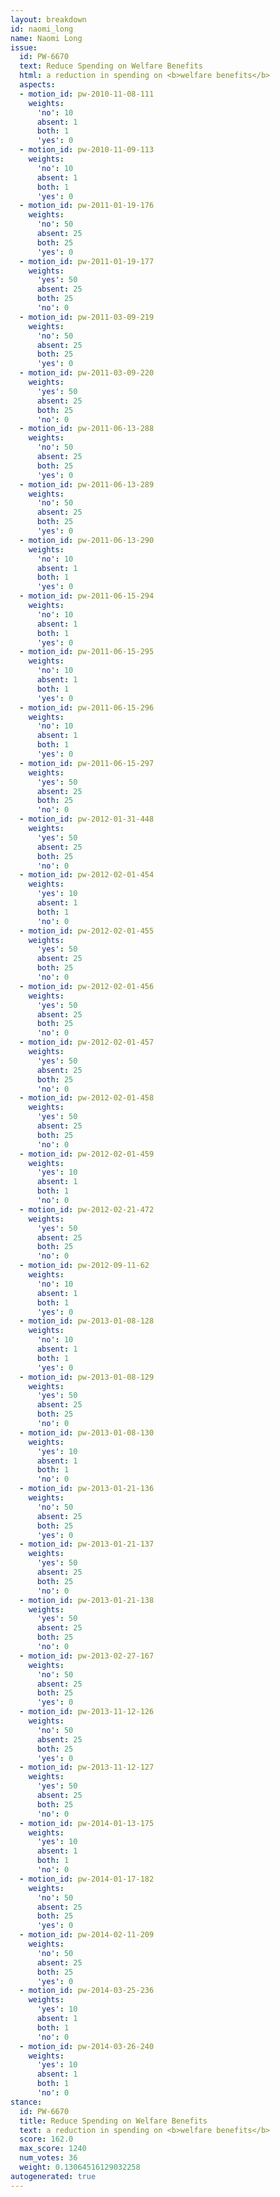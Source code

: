 ```yaml
---
layout: breakdown
id: naomi_long
name: Naomi Long
issue:
  id: PW-6670
  text: Reduce Spending on Welfare Benefits
  html: a reduction in spending on <b>welfare benefits</b>
  aspects:
  - motion_id: pw-2010-11-08-111
    weights:
      'no': 10
      absent: 1
      both: 1
      'yes': 0
  - motion_id: pw-2010-11-09-113
    weights:
      'no': 10
      absent: 1
      both: 1
      'yes': 0
  - motion_id: pw-2011-01-19-176
    weights:
      'no': 50
      absent: 25
      both: 25
      'yes': 0
  - motion_id: pw-2011-01-19-177
    weights:
      'yes': 50
      absent: 25
      both: 25
      'no': 0
  - motion_id: pw-2011-03-09-219
    weights:
      'no': 50
      absent: 25
      both: 25
      'yes': 0
  - motion_id: pw-2011-03-09-220
    weights:
      'yes': 50
      absent: 25
      both: 25
      'no': 0
  - motion_id: pw-2011-06-13-288
    weights:
      'no': 50
      absent: 25
      both: 25
      'yes': 0
  - motion_id: pw-2011-06-13-289
    weights:
      'no': 50
      absent: 25
      both: 25
      'yes': 0
  - motion_id: pw-2011-06-13-290
    weights:
      'no': 10
      absent: 1
      both: 1
      'yes': 0
  - motion_id: pw-2011-06-15-294
    weights:
      'no': 10
      absent: 1
      both: 1
      'yes': 0
  - motion_id: pw-2011-06-15-295
    weights:
      'no': 10
      absent: 1
      both: 1
      'yes': 0
  - motion_id: pw-2011-06-15-296
    weights:
      'no': 10
      absent: 1
      both: 1
      'yes': 0
  - motion_id: pw-2011-06-15-297
    weights:
      'yes': 50
      absent: 25
      both: 25
      'no': 0
  - motion_id: pw-2012-01-31-448
    weights:
      'yes': 50
      absent: 25
      both: 25
      'no': 0
  - motion_id: pw-2012-02-01-454
    weights:
      'yes': 10
      absent: 1
      both: 1
      'no': 0
  - motion_id: pw-2012-02-01-455
    weights:
      'yes': 50
      absent: 25
      both: 25
      'no': 0
  - motion_id: pw-2012-02-01-456
    weights:
      'yes': 50
      absent: 25
      both: 25
      'no': 0
  - motion_id: pw-2012-02-01-457
    weights:
      'yes': 50
      absent: 25
      both: 25
      'no': 0
  - motion_id: pw-2012-02-01-458
    weights:
      'yes': 50
      absent: 25
      both: 25
      'no': 0
  - motion_id: pw-2012-02-01-459
    weights:
      'yes': 10
      absent: 1
      both: 1
      'no': 0
  - motion_id: pw-2012-02-21-472
    weights:
      'yes': 50
      absent: 25
      both: 25
      'no': 0
  - motion_id: pw-2012-09-11-62
    weights:
      'no': 10
      absent: 1
      both: 1
      'yes': 0
  - motion_id: pw-2013-01-08-128
    weights:
      'no': 10
      absent: 1
      both: 1
      'yes': 0
  - motion_id: pw-2013-01-08-129
    weights:
      'yes': 50
      absent: 25
      both: 25
      'no': 0
  - motion_id: pw-2013-01-08-130
    weights:
      'yes': 10
      absent: 1
      both: 1
      'no': 0
  - motion_id: pw-2013-01-21-136
    weights:
      'no': 50
      absent: 25
      both: 25
      'yes': 0
  - motion_id: pw-2013-01-21-137
    weights:
      'yes': 50
      absent: 25
      both: 25
      'no': 0
  - motion_id: pw-2013-01-21-138
    weights:
      'yes': 50
      absent: 25
      both: 25
      'no': 0
  - motion_id: pw-2013-02-27-167
    weights:
      'no': 50
      absent: 25
      both: 25
      'yes': 0
  - motion_id: pw-2013-11-12-126
    weights:
      'no': 50
      absent: 25
      both: 25
      'yes': 0
  - motion_id: pw-2013-11-12-127
    weights:
      'yes': 50
      absent: 25
      both: 25
      'no': 0
  - motion_id: pw-2014-01-13-175
    weights:
      'yes': 10
      absent: 1
      both: 1
      'no': 0
  - motion_id: pw-2014-01-17-182
    weights:
      'no': 50
      absent: 25
      both: 25
      'yes': 0
  - motion_id: pw-2014-02-11-209
    weights:
      'no': 50
      absent: 25
      both: 25
      'yes': 0
  - motion_id: pw-2014-03-25-236
    weights:
      'yes': 10
      absent: 1
      both: 1
      'no': 0
  - motion_id: pw-2014-03-26-240
    weights:
      'yes': 10
      absent: 1
      both: 1
      'no': 0
stance:
  id: PW-6670
  title: Reduce Spending on Welfare Benefits
  text: a reduction in spending on <b>welfare benefits</b>
  score: 162.0
  max_score: 1240
  num_votes: 36
  weight: 0.13064516129032258
autogenerated: true
---
```

